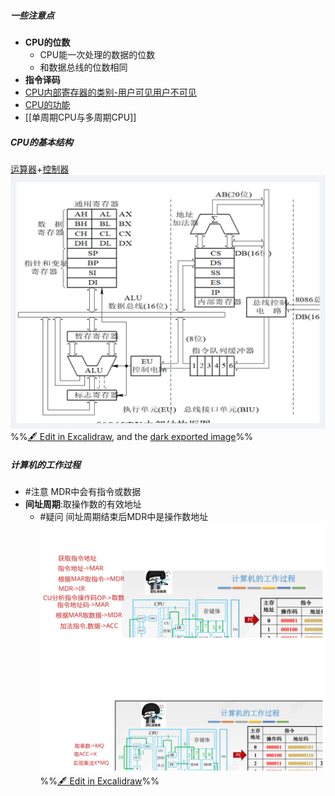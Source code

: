 
##### 一些注意点
- **CPU的位数**
	- CPU能一次处理的数据的位数
	- 和数据总线的位数相同
- **指令译码**
- [CPU内部寄存器的类别-用户可见用户不可见](考研/408/计算机组成原理/CPU内部寄存器的类别-用户可见用户不可见.md)
- [CPU的功能](考研/408/计算机组成原理/CPU的功能.md)
- [[单周期CPU与多周期CPU]]

##### CPU的基本结构
[运算器](考研/408/计算机组成原理/运算器.md)+[控制器](考研/408/计算机组成原理/控制器.md)
![](attachments/CPU%E7%9A%84%E5%8A%9F%E8%83%BD%E5%92%8C%E5%9F%BA%E6%9C%AC%E7%BB%93%E6%9E%84%202022-10-26%2020.47.49.excalidraw.svg)
%%[🖋 Edit in Excalidraw](attachments/CPU%E7%9A%84%E5%8A%9F%E8%83%BD%E5%92%8C%E5%9F%BA%E6%9C%AC%E7%BB%93%E6%9E%84%202022-10-26%2020.47.49.excalidraw.md), and the [dark exported image](attachments/CPU%E7%9A%84%E5%8A%9F%E8%83%BD%E5%92%8C%E5%9F%BA%E6%9C%AC%E7%BB%93%E6%9E%84%202022-10-26%2020.47.49.excalidraw.dark.svg)%%

##### 计算机的工作过程
- #注意 MDR中会有指令或数据
- **间址周期**:取操作数的有效地址
	- #疑问 间址周期结束后MDR中是操作数地址
![](attachments/CPU%E7%9A%84%E5%8A%9F%E8%83%BD%E5%92%8C%E5%9F%BA%E6%9C%AC%E7%BB%93%E6%9E%84%202022-09-16%2020.32.38.excalidraw.svg)
%%[🖋 Edit in Excalidraw](attachments/CPU%E7%9A%84%E5%8A%9F%E8%83%BD%E5%92%8C%E5%9F%BA%E6%9C%AC%E7%BB%93%E6%9E%84%202022-09-16%2020.32.38.excalidraw.md)%%